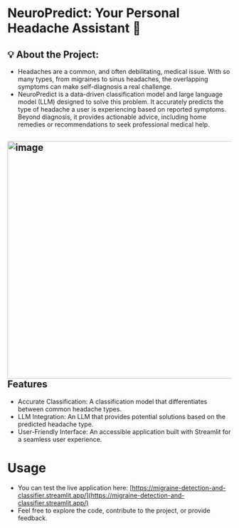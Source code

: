 # NeuroPredict: Your Personal Headache Assistant 🧠

## 💡 About the Project:
* Headaches are a common, and often debilitating, medical issue. With so many types, from migraines to sinus headaches, the overlapping symptoms can make self-diagnosis a real challenge.
* NeuroPredict is a data-driven classification model and large language model (LLM) designed to solve this problem. It accurately predicts the type of headache a user is experiencing based on reported symptoms. Beyond diagnosis, it provides actionable advice, including home remedies or recommendations to seek professional medical help.

## <img width="534" height="534" alt="image" src="https://github.com/user-attachments/assets/8e9ec5e5-234f-40e1-b4d3-07cfa1aa5d87" /> Features
* Accurate Classification: A classification model that differentiates between common headache types.
* LLM Integration: An LLM that provides potential solutions based on the predicted headache type.
* User-Friendly Interface: An accessible application built with Streamlit for a seamless user experience.

# Usage
* You can test the live application here: [https://migraine-detection-and-classifier.streamlit.app/](https://migraine-detection-and-classifier.streamlit.app/)
* Feel free to explore the code, contribute to the project, or provide feedback.
